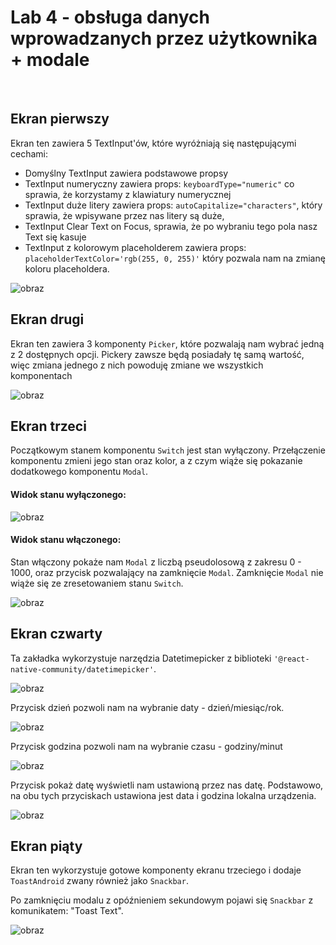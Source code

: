 # Lab 4 - obsługa danych wprowadzanych przez użytkownika + modale 

<br>

## Ekran pierwszy

Ekran ten zawiera 5 TextInput'ów, które wyróżniają się następującymi cechami:
  - Domyślny TextInput zawiera podstawowe propsy
  - TextInput numeryczny zawiera props: `keyboardType="numeric"` co sprawia, że korzystamy z klawiatury numerycznej
  - TextInput duże litery zawiera props: `autoCapitalize="characters"`, który sprawia, że wpisywane przez nas litery są duże,
  - TextInput Clear Text on Focus, sprawia, że po wybraniu tego pola nasz Text się kasuje
  - TextInput z kolorowym placeholderem zawiera props: `placeholderTextColor='rgb(255, 0, 255)'` który pozwala nam na zmianę koloru placeholdera.

![obraz](https://user-images.githubusercontent.com/56678518/166981507-792e369d-944a-40e3-83f6-ce42294b9ab2.png)

## Ekran drugi

Ekran ten zawiera 3 komponenty `Picker`, które pozwalają nam wybrać jedną z 2 dostępnych opcji. Pickery zawsze będą posiadały tę samą wartość, więc zmiana jednego z nich powoduję zmiane we wszystkich komponentach

![obraz](https://user-images.githubusercontent.com/56678518/166982213-9a4d1dd7-297a-4c9d-bd5e-d5224fcbd0cf.png)

## Ekran trzeci

Początkowym stanem komponentu `Switch` jest stan wyłączony. Przełączenie komponentu zmieni jego stan oraz kolor, a z czym wiąże się pokazanie dodatkowego komponentu `Modal`.

#### Widok stanu wyłączonego:

![obraz](https://user-images.githubusercontent.com/56678518/166982488-188bcede-a891-4c3a-a433-df7828ed899b.png)

#### Widok stanu włączonego:

Stan włączony pokaże nam `Modal` z liczbą pseudolosową z zakresu 0 - 1000, oraz przycisk pozwalający na zamknięcie `Modal`. Zamknięcie `Modal` nie wiąże się ze zresetowaniem stanu `Switch`.

![obraz](https://user-images.githubusercontent.com/56678518/166982694-7d38d741-2cc3-4530-9076-19cb8d947eb6.png)

## Ekran czwarty

Ta zakładka wykorzystuje narzędzia Datetimepicker z biblioteki `'@react-native-community/datetimepicker'`. 

![obraz](https://user-images.githubusercontent.com/56678518/166982941-3d1f7615-1e46-4e1d-a423-61fbf649f628.png)

Przycisk dzień pozwoli nam na wybranie daty - dzień/miesiąc/rok.

![obraz](https://user-images.githubusercontent.com/56678518/166983129-418b3810-ccfe-400f-b9bf-5ca32ca6231f.png)

Przycisk godzina pozwoli nam na wybranie czasu - godziny/minut

![obraz](https://user-images.githubusercontent.com/56678518/166983169-bc161448-e8d2-427c-94b6-0ce70adeeea3.png)

Przycisk pokaż datę wyświetli nam ustawioną przez nas datę. Podstawowo, na obu tych przyciskach ustawiona jest data i godzina lokalna urządzenia.

![obraz](https://user-images.githubusercontent.com/56678518/166983205-613a7b3c-08a5-49cd-9f7c-ef51598cf331.png)


## Ekran piąty

Ekran ten wykorzystuje gotowe komponenty ekranu trzeciego i dodaje `ToastAndroid` zwany również jako `Snackbar`.

Po zamknięciu modalu z opóźnieniem sekundowym pojawi się `Snackbar` z komunikatem: "Toast Text".

![obraz](https://user-images.githubusercontent.com/56678518/166983905-fb01c440-70fb-41e1-9732-3b9582715e6e.png)